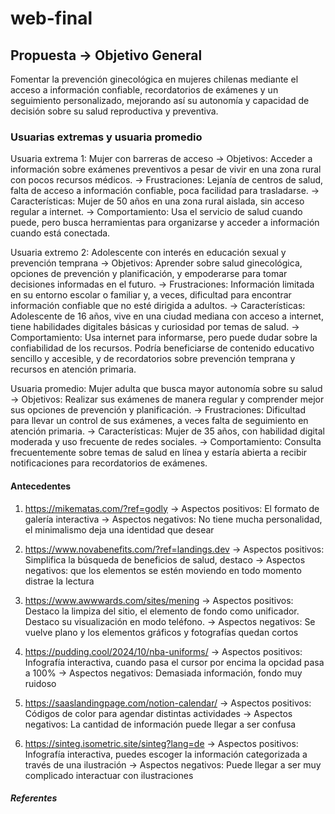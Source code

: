 # web-final
## Propuesta → Objetivo General
Fomentar la prevención ginecológica en mujeres chilenas mediante el acceso a información confiable, recordatorios de exámenes y un seguimiento personalizado, mejorando así su autonomía y capacidad de decisión sobre su salud reproductiva y preventiva.

### Usuarias extremas y usuaria promedio
Usuaria extrema 1:  Mujer con barreras de acceso
→ Objetivos: Acceder a información sobre exámenes preventivos a pesar de vivir en una zona rural con pocos recursos médicos.
→ Frustraciones: Lejanía de centros de salud, falta de acceso a información confiable, poca facilidad para trasladarse.
→ Características: Mujer de 50 años en una zona rural aislada, sin acceso regular a internet.
→ Comportamiento: Usa el servicio de salud cuando puede, pero busca herramientas para organizarse y acceder a información cuando está conectada.

Usuaria extremo 2: Adolescente con interés en educación sexual y prevención temprana
→ Objetivos: Aprender sobre salud ginecológica, opciones de prevención y planificación, y empoderarse para tomar decisiones informadas en el futuro.
→ Frustraciones: Información limitada en su entorno escolar o familiar y, a veces, dificultad para encontrar información confiable que no esté dirigida a adultos.
→ Características: Adolescente de 16 años, vive en una ciudad mediana con acceso a internet, tiene habilidades digitales básicas y curiosidad por temas de salud.
→ Comportamiento: Usa internet para informarse, pero puede dudar sobre la confiabilidad de los recursos. Podría beneficiarse de contenido educativo sencillo y accesible, y de recordatorios sobre prevención temprana y recursos en atención primaria.

Usuaria promedio: Mujer adulta que busca mayor autonomía sobre su salud
→  Objetivos: Realizar sus exámenes de manera regular y comprender mejor sus opciones de prevención y planificación.
→  Frustraciones: Dificultad para llevar un control de sus exámenes, a veces falta de seguimiento en atención primaria.
→  Características: Mujer de 35 años, con habilidad digital moderada y uso frecuente de redes sociales.
→  Comportamiento: Consulta frecuentemente sobre temas de salud en línea y estaría abierta a recibir notificaciones para recordatorios de exámenes.

#### Antecedentes
1. https://mikematas.com/?ref=godly 
→ Aspectos positivos: El formato de galería interactiva 
→ Aspectos negativos: No tiene mucha personalidad, el minimalismo deja una identidad que desear

2. https://www.novabenefits.com/?ref=landings.dev
→ Aspectos positivos: Simplifica la búsqueda de beneficios de salud, destaco 
→ Aspectos negativos: que los elementos se estén moviendo en todo momento distrae la lectura

3. https://www.awwwards.com/sites/mening
→ Aspectos positivos: Destaco la limpiza del sitio, el elemento de fondo como unificador. Destaco su visualización en modo teléfono.
→ Aspectos negativos: Se vuelve plano y los elementos gráficos y fotografías quedan cortos

4. https://pudding.cool/2024/10/nba-uniforms/
→  Aspectos positivos: Infografía interactiva, cuando pasa el cursor por encima la opcidad pasa a 100%
→  Aspectos negativos: Demasiada información, fondo muy ruidoso

5. https://saaslandingpage.com/notion-calendar/
→  Aspectos positivos: Códigos de color para agendar distintas actividades
→  Aspectos negativos: La cantidad de información puede llegar a ser confusa

6. https://sinteg.isometric.site/sinteg?lang=de
→  Aspectos positivos: Infografía interactiva, puedes escoger la información categorizada a través de una ilustración
→  Aspectos negativos: Puede llegar a ser muy complicado interactuar con ilustraciones

##### Referentes
